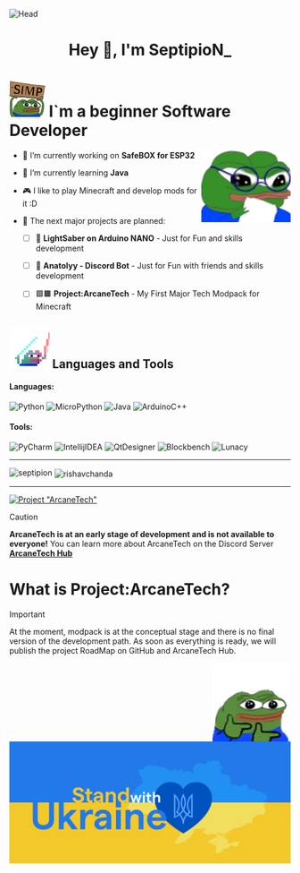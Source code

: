 ![Head](https://github.com/SeptipioN/SeptipioN/blob/main/assets/Header.gif)

<h1 align="center">Hey 👋, I'm SeptipioN_</h1>

# ![Head2](https://github.com/SeptipioN/SeptipioN/blob/main/assets/Pepe%20Simp.png) I`m a beginner Software Developer

<img align="right" alt="Hmmmm" width="160" src="https://github.com/SeptipioN/SeptipioN/blob/main/assets/Hmmmm.png">

- 🔭 I’m currently working on **SafeBOX for ESP32**

- 🌱 I’m currently learning **Java** 

- 🎮 I like to play Minecraft and develop mods for it :D

- 🔮 The next major projects are planned:
    - [ ] 🌠 **LightSaber on Arduino NANO** - Just for Fun and skills development
    - [ ] 🤖 **Anatolyy - Discord Bot** - Just for Fun with friends and skills development
    - [ ] 🟩🟫 **Project:ArcaneTech** - My First Major Tech Modpack for Minecraft


##   ![Tools](https://github.com/SeptipioN/SeptipioN/blob/main/assets/_pepesaber_.gif) Languages and Tools
#### Languages:
 ![Python](https://img.shields.io/badge/Python-141321?style=for-the-badge&logo=python&logoColor=fe428e)
 ![MicroPython](https://img.shields.io/badge/MicroPython-141321?style=for-the-badge&logo=micropython&logoColor=fe428e) 
 ![Java](https://img.shields.io/badge/Java-141321?style=for-the-badge&logo=coffeescript&logoColor=fe428e) 
 ![ArduinoC++](https://img.shields.io/badge/Arduino_C++-141321?style=for-the-badge&logo=Arduino&logoColor=fe428e)
#### Tools:
 ![PyCharm](https://img.shields.io/badge/PyCharm-141321?style=for-the-badge&logo=pycharm&logoColor=fe428e) 
 ![IntellijIDEA](https://img.shields.io/badge/Intellij_IDEA-141321?style=for-the-badge&logo=IntellijIDEA&logoColor=fe428e) 
 ![QtDesigner](https://img.shields.io/badge/Qt_Designer-141321?style=for-the-badge&logo=qt&logoColor=fe428e) 
 ![Blockbench](https://img.shields.io/badge/Blockbench-141321?style=for-the-badge&logo=Blockbench&logoColor=fe428e)
 ![Lunacy](https://img.shields.io/badge/Lunacy-141321?style=for-the-badge&logo=Lunacy&logoColor=fe428e)

***

<p><img align="left" src="https://github-readme-stats.vercel.app/api/top-langs?username=septipion&show_icons=true&locale=en&layout=compact&theme=radical" alt="septipion" /></p>

<p>&nbsp;<img align="center" src="https://github-readme-stats.vercel.app/api?username=septipion&show_icons=true&locale=en&theme=radical" alt="rishavchanda" /></p>

***

[![Project "ArcaneTech"](https://github.com/SeptipioN/SeptipioN/blob/main/assets/ArcaneTech.gif)](https://discord.com/invite/EjQa8b97Vz)

>[!CAUTION]
>**ArcaneTech is at an early stage of development and is not available to everyone!** 
>You can learn more about ArcaneTech on the Discord Server [**ArcaneTech Hub**](https://discord.com/invite/EjQa8b97Vz)
# What is Project:ArcaneTech?
> [!IMPORTANT]
> At the moment, modpack is at the conceptual stage and there is no final version of the development path. As soon as everything is ready, we will publish the project RoadMap on GitHub and ArcaneTech Hub.

<img align="right" alt="ARCT" width="140" src="https://github.com/SeptipioN/SeptipioN/blob/main/assets/peepoguns55.PNG">

![SWU](https://github.com/SeptipioN/SeptipioN/blob/main/assets/stand-with-ukraine.png)